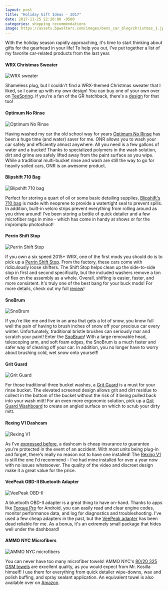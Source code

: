 ```yaml
---
layout: post
title: "Holiday Gift Ideas - 2017"
date: 2017-11-25 22:20:00 -0500
categories: shopping recommendations
image: https://assets.bpwalters.com/images/bens_car_blog/christmas_1.jpg
---
```


<span class="is-first-letter">W</span>ith the holiday season rapidly approaching, it's time to start thinking about gifts for the gearhead in your life!  To help you out, I've put together a list of my favorite car-related products from the last year.

#### WRX Christmas Sweater

![WRX sweater](https://assets.bpwalters.com/images/bens_car_blog/wrx_christmas_sweater.jpg)

Shameless plug, but I couldn't find a WRX-themed Christmas sweater that I liked, so I came up with my own design!  You can buy one of your own over on [TeeSpring](https://teespring.com/merry-wrxmas).  If you're a fan of the GR hatchback, there's a [design](https://teespring.com/hatch-yerself-a-merry-wrxmas) for that too!

#### Optimum No Rinse

![Optimum No Rinse](https://assets.bpwalters.com/images/bens_car_blog/optimum_no_rinse.jpg)


Having washed my car the old school way for years [Optimum No Rinse](http://amzn.to/2hU5SKC) has been a huge time (and water) saver for me.  ONR allows you to wash your car safely and efficiently almost anywhere.  All you need is a few gallons of water and a bucket!  Thanks to specialized polymers in the wash solution, dirt and grime are safely lifted away from the paint surface as you wipe.  While a traditional multi-bucket rinse and wash are still the way to go for heavily soiled cars, ONR is an awesome product.

#### Blipshift 710 Bag

![Blipshift 710 bag](https://assets.bpwalters.com/images/bens_car_blog/blipshift_710_bag.jpg)

Perfect for storing a quart of oil or some basic detailing supplies, [Blipshift's 710 bag](https://www.blipshift.com/products/710-bag) is made with neoprene to provide a watertight seal to prevent spills.  In addition, built-in velcro strips prevent everything from rolling around as you drive around!  I've been storing a bottle of quick detailer and a few microfiber rags in mine - which has come in handy at shows or for the impromptu photoshoot!

#### Perrin Shift Stop

![Perrin Shift Stop](https://assets.bpwalters.com/images/bens_car_blog/perrin_shift_stop.jpg)

If you own a six speed 2015+ WRX, one of the first mods you should do is to pick up a [Perrin Shift Stop](http://amzn.to/2iRPM4V).  From the factory, these cars come with ridiculously loose shifters.  The Shift Stop helps clean up the side-to-side slop in first and second specifically, but the included washers remove a ton of flex on the assembly as a whole.  Overall, shifting is easier, faster, and more consistent.  It's truly one of the best bang for your buck mods!  For more details, check out my full [review](/perrin-shift-stop-review/)!

#### SnoBrum

![SnoBrum](https://assets.bpwalters.com/images/bens_car_blog/snobrum.jpg)

If you're like me and live in an area that gets a lot of snow, you know full well the pain of having to brush inches of snow off your precious car every winter.  Unfortunately, traditional bristle brushes can seriously mar and scratch your paint!  Enter the [SnoBrum](http://amzn.to/2zqrqpt)!  With a large removable head, telescoping arm, and soft foam edges, the SnoBrum is a much faster and safer way of clearing off your car.  In addition, you no longer have to worry about brushing cold, wet snow onto yourself!

#### Grit Guard

![Grit Guard](https://assets.bpwalters.com/images/bens_car_blog/grit_guard.jpg)

For those traditional three bucket washes, a [Grit Guard](http://amzn.to/2iRFlOV) is a must for your rinse bucket.  The elevated screened design allows grit and dirt residue to collect in the bottom of the bucket without the risk of it being pulled back into your wash mitt!  For an even more ergonomic solution, pick up a [Grit Guard Washboard](http://amzn.to/2jZ4OJO) to create an angled surface on which to scrub your dirty mitt.

#### Rexing V1 Dashcam

![Rexing V1](https://assets.bpwalters.com/images/bens_car_blog/rexing_v1.jpg)

As I've [expressed before](/should-I-buy-a-dashcam/), a dashcam is cheap insurance to guarantee you're protected in the event of an accident.  With most units being plug-in and forget, there's really no reason not to have one installed!  The [Rexing V1](http://amzn.to/2zokAAu) is still the one I'd recommend - I've had mine installed for over a year now with no issues whatsoever.  The quality of the video and discreet design make it a great value for the price.

#### VeePeak OBD-II Bluetooth Adapter

![VeePeak OBD-II](https://assets.bpwalters.com/images/bens_car_blog/veepeak_obdii.jpg)

A bluetooth OBD-II adapter is a great thing to have on-hand.  Thanks to apps like [Torque Pro](https://play.google.com/store/apps/details?id=org.prowl.torque&hl=en) for Android, you can easily read and clear engine codes, monitor performance data, and log for diagnostics and troubleshooting.  I've used a few cheap adapters in the past, but the [VeePeak adapter](http://amzn.to/2hU83hg) has been dead reliable for me.  As a bonus, it's an extremely small package that hides well under the dashboard!

#### AMMO NYC Microfibers

![AMMO NYC microfibers](https://assets.bpwalters.com/images/bens_car_blog/ammo_microfibers.png)

You can never have too many microfiber towels!  AMMO NYC's [80/20 325 GSM towels](https://www.ammonyc.com/shop/microfiber-towels/) are excellent quality, as you would expect from Mr. Kosilla himself!  I use them for everything from quick detailer wipe-downs, wax and polish buffing, and spray sealant application.  An equivalent towel is also available over on [Amazon](http://amzn.to/2A9TSir).

